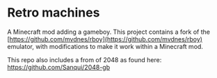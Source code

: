 # Retro machines

A Minecraft mod adding a gameboy. This project contains a fork of the [https://github.com/mvdnes/rboy](https://github.com/mvdnes/rboy) emulator, with modifications to make it work within a Minecraft mod.

This repo also includes a from of 2048 as found here: https://github.com/Sanqui/2048-gb